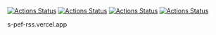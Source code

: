 [![Actions Status](https://github.com/s-peftev/frontend-project-lvl3/workflows/hexlet-check/badge.svg)](https://github.com/s-peftev/frontend-project-lvl3/actions) [![Actions Status](https://github.com/s-peftev/frontend-project-lvl3/workflows/Node-CI/badge.svg)](https://github.com/s-peftev/frontend-project-lvl3/actions) [![Actions Status](https://api.codeclimate.com/v1/badges/40f8574404831bff9a72/maintainability)](https://codeclimate.com/github/s-peftev/frontend-project-lvl3/maintainability) [![Actions Status](https://api.codeclimate.com/v1/badges/40f8574404831bff9a72/test_coverage)](https://codeclimate.com/github/s-peftev/frontend-project-lvl3/test_coverage")

s-pef-rss.vercel.app